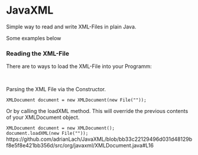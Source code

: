 <h1>JavaXML</h1>
<div>
  <p>Simple way to read and write XML-Files in plain Java.</p>
  <p>Some examples below</p>
</div>
<div>
  <h3>Reading the XML-File</h3>
  <p>There are to ways to load the XML-File into your Programm:</p>
  <br/>
  <p>Parsing the XML File via the Constructor.</p>
  <code>XMLDocument document = new XMLDocument(new File("<your XML-File>"));</code>
  <br/>
  <p>Or by calling the loadXML method. This will override the previous contents of your XMLDocument object.</p>
  <code>XMLDocument document = new XMLDocument();</code>
  <br/>
  <code>document.loadXML(new File("<your XML-File>"));</code>
  https://github.com/adrianLach/JavaXML/blob/bb33c22129496d031d48129bf8e5f8e421bb356d/src/org/javaxml/XMLDocument.java#L16
</div>
